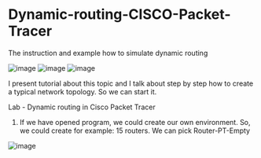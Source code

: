 # Dynamic-routing-CISCO-Packet-Tracer
The instruction and example how to simulate dynamic routing


 ![image](https://github.com/WiktorBanasyk/Dynamic-routing-CISCO-Packet-Tracer/assets/150059679/ec43cef5-0578-4221-9a12-775540b84bf8) ![image](https://github.com/WiktorBanasyk/Dynamic-routing-CISCO-Packet-Tracer/assets/150059679/301406b7-3743-44b1-9935-fff2fb74eade) ![image](https://github.com/WiktorBanasyk/Dynamic-routing-CISCO-Packet-Tracer/assets/150059679/6dd303db-862c-4ddf-978a-d81833aca136)


I present tutorial about this topic and I talk about step by step how to create a typical network topology. So we can start it.

Lab - Dynamic routing in Cisco Packet Tracer


1.  If we have opened program, we could create our own environment. So, we could create for example: 15 routers. We can pick Router-PT-Empty

![image](https://github.com/WiktorBanasyk/Dynamic-routing-CISCO-Packet-Tracer/assets/150059679/5827f5a1-568b-4103-adfa-aae1ad5fef2c)


